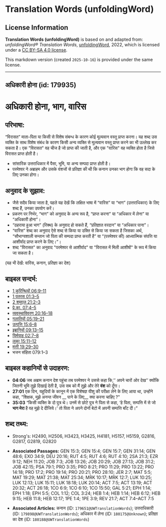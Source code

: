 # Translation Words (unfoldingWord)

## License Information

**Translation Words (unfoldingWord)** is based on and adapted from: _unfoldingWord® Translation Words_, [unfoldingWord](https://unfoldingword.org/utw), 2022, which is licensed under a [CC BY-SA 4.0 license](https://creativecommons.org/licenses/by-sa/4.0/legalcode.en).

This markdown version (created `2025-10-16`) is provided under the same license.



--------------------------------

## अधिकारी होना (id: 179935)

अधिकारी होना, भाग, वारिस
========================

परिभाषा:
--------

“विरासत” माता\-पिता या किसी से विशेष संबन्ध के कारण कोई मूल्यवान वस्तु प्राप्त करना। यह शब्द उस व्यक्ति के साथ विशेष संबंध के कारण किसी अन्य व्यक्ति से मूल्यवान वस्तु प्राप्त करने का भी उल्लेख कर सकता है। एक "विरासत" वह चीज है जो प्राप्त की जाती है, और एक "वारिस" वह व्यक्ति होता है जिसे विरासत प्राप्त होती है।

* सांसारिक उत्तराधिकार में पैसा, भूमि, या अन्य सम्पदा प्राप्त होती है।
* परमेश्वर ने अब्राहम और उसके वंशजों से प्रतिज्ञा की थी कि कनान उनका भाग होगा कि वह सदा के लिए उनका होगा।

अनुवाद के सुझाव:
----------------

* जैसे सदैव किया जाता है, पहले यह देखें कि लक्षित भाषा में “वारिस” या “भाग” (उत्तराधिकार) के लिए शब्द हैं, उनका उपयोग करें।
* प्रकरण पर निर्भर, “भाग” को अनुवाद के अन्य रूप है, “प्राप्त करना” या “अधिकार में लेना” या “अधिकारी होना”।
* “ठहराया हुआ भाग” (रिक्थ) के अनुवाद हो सकते हैं, “प्रतिज्ञात वरदान” या “अधिकार पाना”।
* “वारिस” शब्द का अनुवाद ऐसे शब्द से किया या उक्ति से किया जा सकता है जिसका अर्थ, “सौभाग्यशाली सन्तान जो पिता की सम्पदा प्राप्त करती है” या “(परमेश्वर की) आध्यात्मिक संपत्ति या आशीर्वाद प्राप्त करने के लिए।”।
* शब्द "विरासत" का अनुवाद "परमेश्वर से आशीर्वाद" या "विरासत में मिली आशीषों" के रूप में किया जा सकता है।

(यह भी देखें: वारिस, कनान, प्रतिज्ञा का देश)

बाइबल सन्दर्भ:
--------------

* [1 कुरिन्थियों 06:9–11](https://ref.ly/1Cor0:0)
* [1 पतरस 01:3–5](https://ref.ly/1Pet0:0)
* [2 शमूएल 21:2–3](https://ref.ly/2Sam0:0)
* [प्रे.का. 07:4–5](https://ref.ly/Acts7:4-Acts7:5)
* [व्यवस्थाविवरण 20:16–18](https://ref.ly/Deut20:16-Deut20:18)
* [गलातियों 05:19–21](https://ref.ly/Gal5:19-Gal5:21)
* [उत्पत्ति 15:6–8](https://ref.ly/Gen15:6-Gen15:8)
* [इब्रानियों 09:13–15](https://ref.ly/Heb9:13-Heb9:15)
* [यिर्मयाह 02:7–8](https://ref.ly/Jer2:7-Jer2:8)
* [लूका 15:11–12](https://ref.ly/Luke15:11-Luke15:12)
* [मत्ती 19:29–30](https://ref.ly/Matt19:29-Matt19:30)
* भजन संहिता 079:1–3

बाइबल कहानियों से उदाहरण:
-------------------------

* **04:06** जब अब्राम कनान देश पहुंचा तब परमेश्वर ने उससे कहा कि,’’ अपने चारों ओर देख’’ क्योंकि जितनी भूमि तुझे दिखाई देती है, उस सब को मैं तुझे और तेरे **वंश** को दूँगा।
* **27:01** एक दिन, यहूदियों के कानून में एक विशेषज्ञ यीशु की परीक्षा लेने के लिए आया था, उन्होंने कहा, "शिक्षक, मुझे अनन्त जीवन \_\_ पाने के लिए\_\_ क्या करना चाहिए ?"
* **35:03** “किसी व्यक्ति के दो पुत्र थे। उनमें से छोटे पुत्र ने पिता से कहा, ‘हे पिता, सम्पत्ति में से जो **भाग मेरा** है वह मुझे दे दीजिये।’ तो पिता ने अपने दोनों बेटो में अपनी सम्पत्ति बाँट दी।”

शब्द तथ्य:
----------

* Strong's: H2490, H2506, H3423, H3425, H4181, H5157, H5159, G2816, G2817, G2819, G2820

* **Associated Passages:** GEN 15:3; GEN 15:4; GEN 15:7; GEN 31:14; GEN 48:6; EXO 34:9; DEU 20:16; RUT 4:5; RUT 4:6; RUT 4:10; 2SA 21:3; EZR 9:12; NEH 11:20; JOB 7:3; JOB 13:26; JOB 20:29; JOB 27:13; JOB 31:2; JOB 42:15; PSA 79:1; PRO 3:35; PRO 8:21; PRO 11:29; PRO 13:22; PRO 14:18; PRO 17:2; PRO 19:14; PRO 20:21; PRO 28:10; JER 2:7; MAT 5:5; MAT 19:29; MAT 21:38; MAT 25:34; MRK 10:17; MRK 12:7; LUK 10:25; LUK 12:13; LUK 15:11; LUK 18:18; LUK 20:14; ACT 7:5; ACT 13:19; ACT 20:32; ACT 26:18; 1CO 6:9; 1CO 6:10; 1CO 15:50; GAL 5:21; EPH 1:14; EPH 1:18; EPH 5:5; COL 1:12; COL 3:24; HEB 1:4; HEB 1:14; HEB 6:12; HEB 9:15; HEB 11:8; HEB 12:17; 1PE 1:4; 1PE 3:9; REV 21:7; ACT 7:4–ACT 7:5
* **Associated Articles:** कनान (ID: `179651@UWTranslationWords`); उत्तराधिकारी (ID: `179898@UWTranslationWords`); अधिकार में लेना (ID: `180175@Unknown`); प्रतिज्ञा का देश (ID: `180188@UWTranslationWords`)

